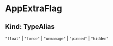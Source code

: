 # **AppExtraFlag**

## **Kind: TypeAlias**

`"float"` | `"force"` | `"unmanage"` | `"pinned"` | `"hidden"`
